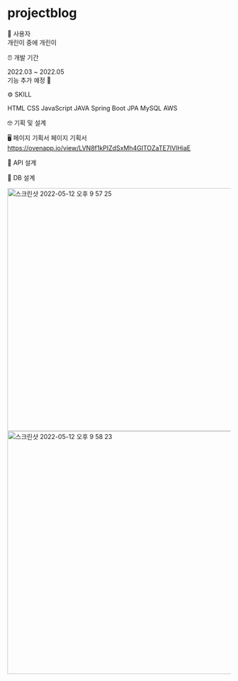 # projectblog

👩‍ 사용자<br/>
개린이 중에 개린이 <br/>



⏰ 개발 기간<br/>

2022.03 ~ 2022.05<br/>
기능 추가 예정 💬<br/>



⚙️ SKILL<br/>

HTML
CSS
JavaScript
JAVA
Spring Boot
JPA
MySQL
AWS


🤓 기획 및 설계<br/>


🖥 페이지 기획서 페이지 기획서<br/>
https://ovenapp.io/view/LVN8f1kPIZdSxMh4GITOZaTE7IVlHiaE

📑 API 설계

💾 DB 설계
<div>
<img width="548" alt="스크린샷 2022-05-12 오후 9 57 25" src="https://user-images.githubusercontent.com/98149718/168079884-70e65927-2dd0-4f89-acf0-03037a1d709c.png">
<img width="548" alt="스크린샷 2022-05-12 오후 9 58 23" src="https://user-images.githubusercontent.com/98149718/168080059-cfecc0a0-de81-465b-af6f-761f3b921b11.png">
</div
